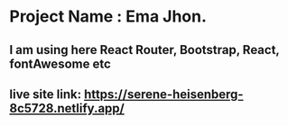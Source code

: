 # Project Name : Ema Jhon.
## I am using here React Router, Bootstrap, React, fontAwesome etc

## live site link:  https://serene-heisenberg-8c5728.netlify.app/